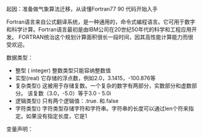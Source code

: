 起因：准备做气象算法迁移，从读懂Fortran77 90 代码开始入手

Fortran语言来自公式翻译系统，是一种通用的，命令式编程语言。它可用于数字和科学计算。Fortran语言最初是由IBM公司在20世纪50年代的科学和工程应用开发。 FORTRAN统治这个规划计算面积很长一段时间，因其高性能计算能力而很受欢迎。

数据类型：

* 整型 \( integer\) 整数类型只能容纳整数值
* 实型\(real\) 它存储的浮点数，例如2.0，3.1415，-100.876等
* 复杂类型\(\)  这被用于存储复数。一个复杂的数字有两部分，实数部分和虚数部分。 该复数（3.0，-5.0）等于3.0 - 5.0i
* 逻辑类型\(\)  只有两个逻辑值：.true. 和.false
* 字符类型\(\) 字符类型存储字符和字符串。字符串的长度可以通过len个符来指定。如果没有指定长度，它是1

变量声明：

